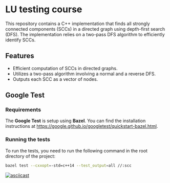 # LU testing course

This repository contains a C++ implementation that finds all strongly connected components (SCCs) in a directed graph using depth-first search (DFS). The implementation relies on a two-pass DFS algorithm to efficiently identify SCCs.

## Features

- Efficient computation of SCCs in directed graphs.
- Utilizes a two-pass algorithm involving a normal and a reverse DFS.
- Outputs each SCC as a vector of nodes.

## Google Test

### Requirements

The **Google Test** is setup using **Bazel**. You can find the installation instructions at <https://google.github.io/googletest/quickstart-bazel.html>.

### Running the tests

To run the tests, you need to run the following command in the root directory of the project:

```bash
bazel test --cxxopt=-std=c++14 --test_output=all //:scc
```

[![asciicast](https://asciinema.org/a/F0nT5wXvpjeTuK4bWZn42kay2.svg)](https://asciinema.org/a/F0nT5wXvpjeTuK4bWZn42kay2)